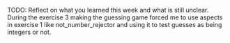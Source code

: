 TODO: Reflect on what you learned this week and what is still unclear.
During the exercise 3 making the guessing game forced me to use aspects in exercise 1 like not_number_rejector and using it to test guesses as being integers or not.  
